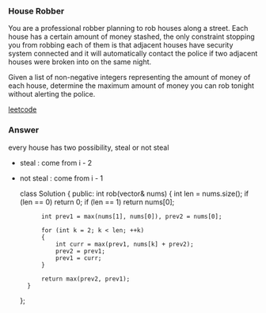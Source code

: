### House Robber
You are a professional robber planning to rob houses along a street. Each house has a certain amount of money stashed, the only constraint stopping you from robbing each of them is that adjacent houses have security system connected and it will automatically contact the police if two adjacent houses were broken into on the same night.

Given a list of non-negative integers representing the amount of money of each house, determine the maximum amount of money you can rob tonight without alerting the police.

[leetcode](https://leetcode.com/problems/house-robber/description/)

### Answer 

every house has two possibility, steal or not steal
* steal : come from i - 2
* not steal : come from i - 1

	class Solution {
	public:
	    int rob(vector<int>& nums) {
	        int len = nums.size();
	        if (len == 0) return 0;
	        if (len == 1) return nums[0];
	        
	        int prev1 = max(nums[1], nums[0]), prev2 = nums[0];
	        
	        for (int k = 2; k < len; ++k)
	        {
	            int curr = max(prev1, nums[k] + prev2);
	            prev2 = prev1;
	            prev1 = curr;
	        }
	        
	        return max(prev2, prev1);
	    }
	};